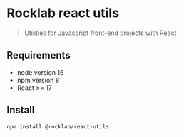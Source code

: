 # Rocklab react utils

> Utilities for Javascript front-end projects with React

## Requirements

- node version 16
- npm version 8
- React >= 17

## Install

```shell script
npm install @rocklab/react-utils
```

